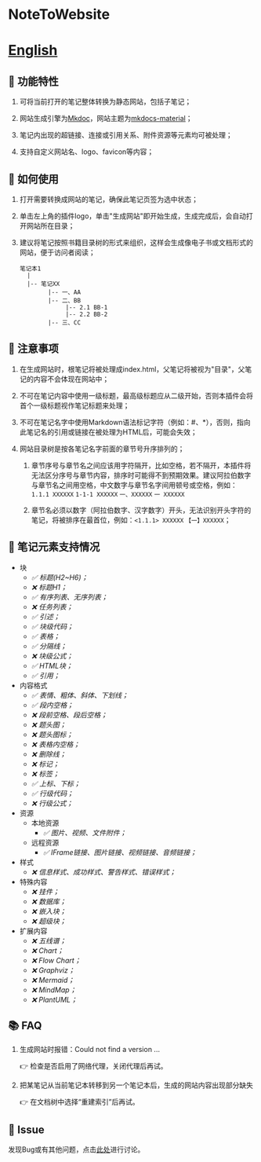 # NoteToWebsite

# [English](./README.md)

## 🌟 功能特性 

1. 可将当前打开的笔记整体转换为静态网站，包括子笔记；

2. 网站生成引擎为[Mkdoc](https://www.mkdocs.org/)，网站主题为[mkdocs-material](https://squidfunk.github.io/mkdocs-material/)；

3. 笔记内出现的超链接、连接或引用关系、附件资源等元素均可被处理；

4. 支持自定义网站名、logo、favicon等内容；

## 🤔 如何使用

1. 打开需要转换成网站的笔记，确保此笔记页签为选中状态；

2. 单击左上角的插件logo，单击"生成网站"即开始生成，生成完成后，会自动打开网站所在目录；

3. 建议将笔记按照书籍目录树的形式来组织，这样会生成像电子书或文档形式的网站，便于访问者阅读；
   ```
   笔记本1
     |
     |-- 笔记XX
           |-- 一、AA
           |-- 二、BB
                |-- 2.1 BB-1
                |-- 2.2 BB-2
           |-- 三、CC
   ```

## 🚨 注意事项

1. 在生成网站时，根笔记将被处理成index.html，父笔记将被视为"目录"，父笔记的内容不会体现在网站中；

2. 不可在笔记内容中使用一级标题，最高级标题应从二级开始，否则本插件会将首个一级标题视作笔记标题来处理；
   
3. 不可在笔记名字中使用Markdown语法标记字符（例如：#、*），否则，指向此笔记名的引用或链接在被处理为HTML后，可能会失效；

4. 网站目录树是按各笔记名字前面的章节号升序排列的；
   1. 章节序号与章节名之间应该用字符隔开，比如空格，若不隔开，本插件将无法区分序号与章节内容，排序时可能得不到预期效果。建议阿拉伯数字与章节名之间用空格，中文数字与章节名字间用顿号或空格，例如：
   `1.1.1 XXXXXX` `1-1-1 XXXXXX` `一、XXXXXX` `一 XXXXXX`

   2. 章节名必须以数字（阿拉伯数字、汉字数字）开头，无法识别开头字符的笔记，将被排序在最首位，例如：`<1.1.1> XXXXXX` `【一】XXXXXX`；

## 📝 笔记元素支持情况

- 块
  - *✅️ 标题(H2~H6)；*
  - *❌ 标题H1；*
  - *✅ 有序列表、无序列表；*
  - *❌ 任务列表；*
  - *✅ 引述；*
  - *✅ 块级代码；*
  - *✅ 表格；*
  - *✅ 分隔线；*
  - *❌ 块级公式；*
  - *✅ HTML块；*
  - *✅ 引用；*
- 内容格式
  - *✅ 表情、粗体、斜体、下划线；*
  - *✅ 段内空格；*
  - *❌ 段前空格、段后空格；*
  - *❌ 题头图；*
  - *❌ 题头图标；*
  - *❌ 表格内空格；*
  - *❌ 删除线；*
  - *❌ 标记；*
  - *❌ 标签；*
  - *✅ 上标、下标；*
  - *✅ 行级代码；*
  - *❌ 行级公式；*
- 资源
  - 本地资源
    - *✅ 图片、视频、文件附件；*
  - 远程资源
    - *✅ IFrame链接、图片链接、视频链接、音频链接；*
- 样式
  - *❌ 信息样式、成功样式、警告样式、错误样式；* 
- 特殊内容
  - *❌ 挂件；*
  - *❌ 数据库；*
  - *❌ 嵌入块；*
  - *❌ 超级块；*
- 扩展内容 
  - *❌ 五线谱；*
  - *❌ Chart；*
  - *❌ Flow Chart；*
  - *❌ Graphviz；*
  - *❌ Mermaid；*
  - *❌ MindMap；*
  - *❌ PlantUML；*

## 📚 FAQ

1. 生成网站时报错：Could not find a version ...

    👉 检查是否启用了网络代理，关闭代理后再试。

2. 把某笔记从当前笔记本转移到另一个笔记本后，生成的网站内容出现部分缺失

    👉 在文档树中选择“重建索引”后再试。

## 🐞 Issue

发现Bug或有其他问题，点击[此处](https://github.com/byname1234/siyuan-plugin-note-to-website/issues)进行讨论。
